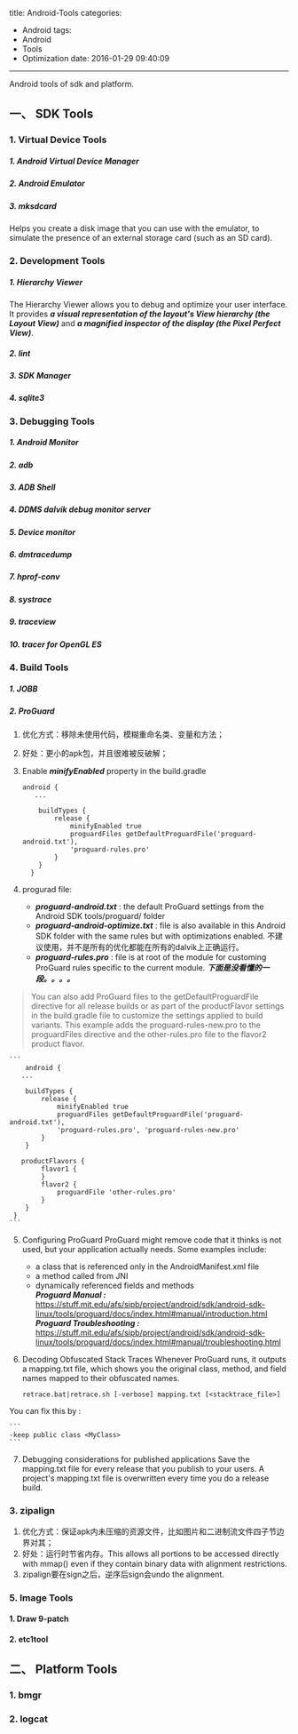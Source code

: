 title: Android-Tools
categories:
  - Android
tags:
  - Android
  - Tools
  - Optimization
date: 2016-01-29 09:40:09
---
Android tools of sdk and platform.

## 一、 SDK Tools
### 1. Virtual Device Tools
##### 1. Android Virtual Device Manager
##### 2. Android Emulator
##### 3. mksdcard    
Helps you create a disk image that you can use with the emulator, to simulate the presence of an external storage card (such as an SD card).

### 2. Development Tools

##### 1. Hierarchy Viewer

The Hierarchy Viewer allows you to debug and optimize your user interface. It provides ***a visual representation of the layout's View hierarchy (the Layout View)*** and ***a magnified inspector of the display (the Pixel Perfect View)***. 

##### 2. lint
##### 3. SDK Manager
##### 4. sqlite3


### 3. Debugging Tools

##### 1. Android Monitor
##### 2. adb
##### 3. ADB Shell
##### 4. DDMS dalvik debug monitor server
##### 5. Device monitor
##### 6. dmtracedump
##### 7. hprof-conv
##### 8. systrace
##### 9. traceview
##### 10. tracer for OpenGL ES


### 4. Build Tools

##### 1. JOBB
##### 2. ProGuard

1. 优化方式：移除未使用代码，模糊重命名类、变量和方法；
2. 好处：更小的apk包，并且很难被反破解；
3. Enable ***minifyEnabled*** property in the build.gradle
 
    ```
    android {
       ...
     
        buildTypes {
            release {
                minifyEnabled true
                proguardFiles getDefaultProguardFile('proguard-android.txt'),
                'proguard-rules.pro'
            }
        }
      }
    ```

4. progurad file:
	* ***proguard-android.txt*** : the default ProGuard settings from the Android SDK tools/proguard/ folder
	* ***proguard-android-optimize.txt*** : file is also available in this Android SDK folder with the same rules but with optimizations enabled. 不建议使用，并不是所有的优化都能在所有的dalvik上正确运行。
	* ***proguard-rules.pro*** : file is at root of the module for customing ProGuard rules specific to the current module. 
***下面是没看懂的一段。。。。***
> You can also add ProGuard files to the getDefaultProguardFile directive for all release builds or as part of the productFlavor settings in the build.gradle file to customize the settings applied to build variants. This example adds the proguard-rules-new.pro to the proguardFiles directive and the other-rules.pro file to the flavor2 product flavor. 

    ```
        android {
       ...
     
        buildTypes {
            release {
                minifyEnabled true
                proguardFiles getDefaultProguardFile('proguard-android.txt'),
                'proguard-rules.pro', 'proguard-rules-new.pro'
            }
        }
     
       productFlavors {
            flavor1 {
            }
            flavor2 {
                proguardFile 'other-rules.pro'
            }
        }
     }
    ```

5. Configuring ProGuard
ProGuard might remove code that it thinks is not used, but your application actually needs. Some examples include:
	* a class that is referenced only in the AndroidManifest.xml file
	* a method called from JNI
	* dynamically referenced fields and methods    
***Proguard Manual :*** https://stuff.mit.edu/afs/sipb/project/android/sdk/android-sdk-linux/tools/proguard/docs/index.html#manual/introduction.html    
***Proguard Troubleshooting :*** https://stuff.mit.edu/afs/sipb/project/android/sdk/android-sdk-linux/tools/proguard/docs/index.html#manual/troubleshooting.html    

6. Decoding Obfuscated Stack Traces
Whenever ProGuard runs, it outputs a mapping.txt file, which shows you the original class, method, and field names mapped to their obfuscated names.

	```
	retrace.bat|retrace.sh [-verbose] mapping.txt [<stacktrace_file>]
	```
You can fix this by :

	```
	-keep public class <MyClass>
	```
7. Debugging considerations for published applications
Save the mapping.txt file for every release that you publish to your users. A project's mapping.txt file is overwritten every time you do a release build.


### 3. zipalign

1. 优化方式：保证apk内未压缩的资源文件，比如图片和二进制流文件四子节边界对其；
2. 好处：运行时节省内存。This allows all portions to be accessed directly with mmap() even if they contain binary data with alignment restrictions.
3. zipalign要在sign之后，逆序后sign会undo the alignment.
	
### 5. Image Tools

#### 1. Draw 9-patch
#### 2. etc1tool

## 二、 Platform Tools

### 1. bmgr
### 2. logcat